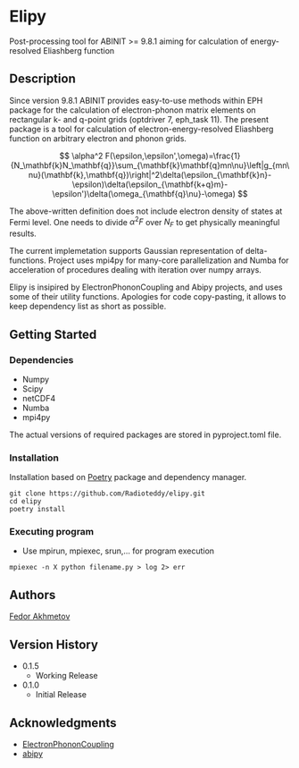 # Elipy

Post-processing tool for ABINIT >= 9.8.1 aiming for calculation of energy-resolved Eliashberg function

## Description

Since version 9.8.1 ABINIT provides easy-to-use methods within EPH package for the calculation of electron-phonon matrix elements on rectangular k- and q-point grids (optdriver 7, eph_task 11). The present package is a tool for calculation of electron-energy-resolved Eliashberg function on arbitrary electron and phonon grids. 

$$
\alpha^2 F(\epsilon,\epsilon',\omega)=\frac{1}{N_\mathbf{k}N_\mathbf{q}}\sum_{\mathbf{k}\mathbf{q}mn\nu}\left|g_{mn\nu}(\mathbf{k},\mathbf{q})\right|^2\delta(\epsilon_{\mathbf{k}n}-\epsilon)\delta(\epsilon_{\mathbf{k+q}m}-\epsilon')\delta(\omega_{\mathbf{q}\nu}-\omega)
$$

The above-written definition does not include electron density of states at Fermi level. One needs to divide $\alpha^2 F$ over $N_F$ to get physically meaningful results. 

The current implemetation supports Gaussian representation of delta-functions. Project uses mpi4py for many-core parallelization and Numba for acceleration of procedures dealing with iteration over numpy arrays.

Elipy is insipired by ElectronPhononCoupling and Abipy projects, and uses some of their utility functions. Apologies for code copy-pasting, it allows to keep dependency list as short as possible.  

## Getting Started

### Dependencies

* Numpy
* Scipy
* netCDF4
* Numba
* mpi4py

The actual versions of required packages are stored in pyproject.toml file.

### Installation

Installation based on [Poetry](https://python-poetry.org) package and dependency manager.
```
git clone https://github.com/Radioteddy/elipy.git
cd elipy
poetry install
```

### Executing program

* Use mpirun, mpiexec, srun,... for program execution
```
mpiexec -n X python filename.py > log 2> err
```

## Authors

[Fedor Akhmetov](https://github.com/Radioteddy)

## Version History

* 0.1.5
    * Working Release
* 0.1.0
    * Initial Release

## Acknowledgments
* [ElectronPhononCoupling](https://github.com/GkAntonius/ElectronPhononCoupling)
* [abipy](https://github.com/abinit/abipy)
